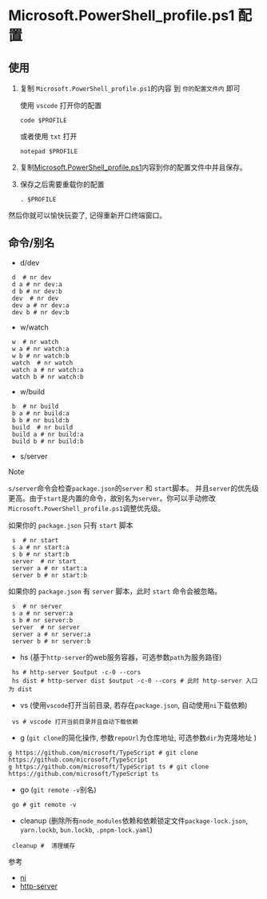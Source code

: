 # Microsoft.PowerShell_profile.ps1 配置

## 使用
1. 复制 `Microsoft.PowerShell_profile.ps1`的内容 到 `你的配置文件内` 即可

    使用 `vscode` 打开你的配置
    ```shell
    code $PROFILE
    ```

    或者使用 `txt` 打开
    ```shell
    notepad $PROFILE
    ```

2. 复制[Microsoft.PowerShell_profile.ps1](https://github.com/zhuddan/WindowsPowerShell/blob/master/Microsoft.PowerShell_profile.ps1)内容到你的配置文件中并且保存。


3. 保存之后需要重载你的配置
    ```shell
    . $PROFILE
    ```

然后你就可以愉快玩耍了, 记得重新开口终端窗口。

## 命令/别名

- d/dev
```shell
 d  # nr dev
 d a # nr dev:a
 d b # nr dev:b
 dev  # nr dev
 dev a # nr dev:a
 dev b # nr dev:b
```

- w/watch
```shell
 w  # nr watch
 w a # nr watch:a
 w b # nr watch:b
 watch  # nr watch
 watch a # nr watch:a
 watch b # nr watch:b
```

- w/build
```shell
 b  # nr build
 b a # nr build:a
 b b # nr build:b
 build  # nr build
 build a # nr build:a
 build b # nr build:b
```

- s/server
 
> [!NOTE]  
> `s/server`命令会检查`package.json`的`server` 和 `start`脚本。 并且`server`的优先级更高。由于`start`是内置的命令，故别名为`server`。你可以手动修改`Microsoft.PowerShell_profile.ps1`调整优先级。

如果你的 `package.json` 只有 `start` 脚本
```shell
 s  # nr start
 s a # nr start:a
 s b # nr start:b
 server  # nr start
 server a # nr start:a
 server b # nr start:b
```

如果你的 `package.json` 有 `server` 脚本，此时 `start` 命令会被忽略。
```shell
 s  # nr server
 s a # nr server:a
 s b # nr server:b
 server  # nr server
 server a # nr server:a
 server b # nr server:b
```
- hs (基于`http-server`的web服务容器，可选参数`path`为服务路径)
```shell
 hs # http-server $output -c-0 --cors
 hs dist # http-server dist $output -c-0 --cors # 此时 http-server 入口为 dist
```

- vs (使用`vscode`打开当前目录, 若存在`package.json`, 自动使用`ni`下载依赖)
``` shell
 vs # vscode 打开当前目录并且自动下载依赖
```

- g (`git clone`的简化操作, 参数`repoUrl`为仓库地址, 可选参数`dir`为克隆地址 )
``` shell
g https://github.com/microsoft/TypeScript # git clone https://github.com/microsoft/TypeScript
g https://github.com/microsoft/TypeScript ts # git clone https://github.com/microsoft/TypeScript ts
```
- go (`git remote -v`别名)
```shell
 go # git remote -v
```
- cleanup (删除所有`node_modules`依赖和依赖锁定文件`package-lock.json`, `yarn.lockb`, `bun.lockb`, `.pnpm-lock.yaml`)
```shell
 cleanup #  清理缓存
```

参考
- [ni](https://github.com/antfu-collective/ni)
- [http-server](https://github.com/http-party/http-server)

